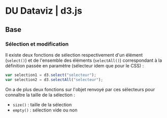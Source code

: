 # DU Dataviz | d3.js 

## Base 

### Sélection et modification

Il existe deux fonctions de sélection respectivement d'un élément (`select()`) et de l'ensemble des éléments (`selectAll()`) correspondant à la définition passée en paramètre (sélecteur idem que pour le CSS) :

```js
var selection1 = d3.select("selecteur");
var selection2 = d3.selectAll("selecteur");
```

On a de plus deux fonctions sur l'objet renvoyé par ces sélecteurs pour connaître la taille de la sélection :

- `size()` : taille de la sélection
- `empty()` : sélection vide ou non


<script src="https://d3js.org/d3.v5.min.js"></script>
<script>
var H1 = d3.select("h1");
console.log(H1);
    
var mesLI = d3.selectAll("li");
console.log(mesLI);
</script>